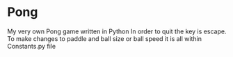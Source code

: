 # Pong
My very own Pong game written in Python
In order to quit the key is escape.
To make changes to paddle and ball size or ball speed it is all within Constants.py file
